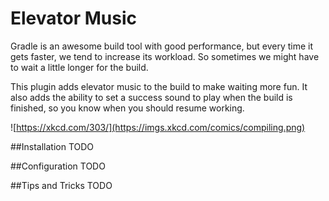# Elevator Music

Gradle is an awesome build tool with good performance, but every time it gets faster, we tend to increase its workload.
So sometimes we might have to wait a little longer for the build.

This plugin adds elevator music to the build to make waiting more fun. 
It also adds the ability to set a success sound to play when the build is finished, so you know when you should resume working.

![https://xkcd.com/303/](https://imgs.xkcd.com/comics/compiling.png)

##Installation
TODO

##Configuration
TODO

##Tips and Tricks
TODO
